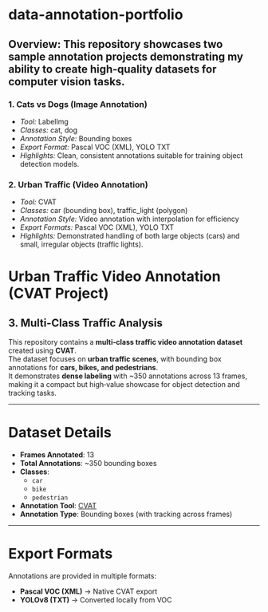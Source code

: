 # data-annotation-portfolio
## Overview: This repository showcases two sample annotation projects demonstrating my ability to create high‑quality datasets for computer vision tasks.
### 1. Cats vs Dogs (Image Annotation)
- *Tool:* LabelImg  
- *Classes:* cat, dog  
- *Annotation Style:* Bounding boxes  
- *Export Format:* Pascal VOC (XML), YOLO TXT
- *Highlights:* Clean, consistent annotations suitable for training object detection models.
### 2. Urban Traffic (Video Annotation)
- *Tool:* CVAT  
- *Classes:* car (bounding box), traffic_light (polygon)  
- *Annotation Style:* Video annotation with interpolation for efficiency  
- *Export Formats:* Pascal VOC (XML), YOLO TXT  
- *Highlights:* Demonstrated handling of both large objects (cars) and small, irregular objects (traffic lights).
# Urban Traffic Video Annotation (CVAT Project)

## 3. Multi-Class Traffic Analysis
This repository contains a **multi‑class traffic video annotation dataset** created using **CVAT**.  
The dataset focuses on **urban traffic scenes**, with bounding box annotations for **cars, bikes, and pedestrians**.  
It demonstrates **dense labeling** with ~350 annotations across 13 frames, making it a compact but high‑value showcase for object detection and tracking tasks.

---

# Dataset Details
- **Frames Annotated**: 13  
- **Total Annotations**: ~350 bounding boxes  
- **Classes**:  
  - `car`  
  - `bike`  
  - `pedestrian`  
- **Annotation Tool**: [CVAT](https://cvat.ai)  
- **Annotation Type**: Bounding boxes (with tracking across frames)  

---

# Export Formats
Annotations are provided in multiple formats:
- **Pascal VOC (XML)** → Native CVAT export  
- **YOLOv8 (TXT)** → Converted locally from VOC 
